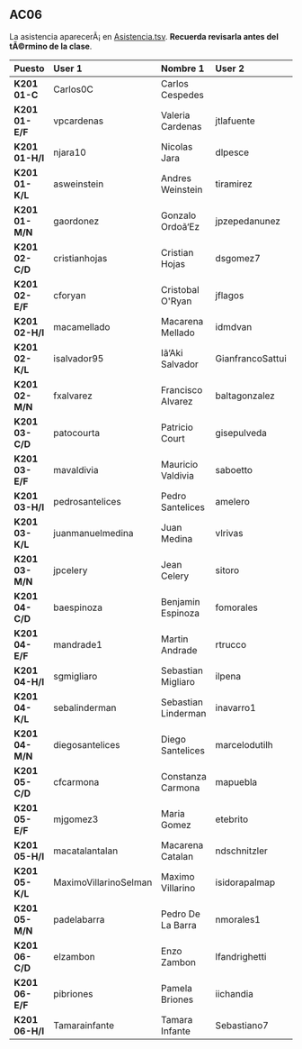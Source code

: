## AC06

La asistencia aparecerÃ¡ en [Asistencia.tsv](Asistencia.tsv). **Recuerda revisarla antes del tÃ©rmino de la clase**.

| Puesto | User 1 | Nombre 1 | User 2 | Nombre 2 |
|:-------|:-------|:---------|:-------|:---------|
|**K201 01-C**| Carlos0C | Carlos Cespedes |  |   |
|**K201 01-E/F**| vpcardenas | Valeria Cardenas | jtlafuente | Jose Lafuente |
|**K201 01-H/I**| njara10 | Nicolas Jara | dlpesce | Dante Pesce |
|**K201 01-K/L**| asweinstein | Andres Weinstein | tiramirez | Tomas Ramirez |
|**K201 01-M/N**| gaordonez | Gonzalo Ordoã‘Ez | jpzepedanunez | Juan Zepeda Nuã‘Ez |
|**K201 02-C/D**| cristianhojas | Cristian Hojas | dsgomez7 | Diego Gomez |
|**K201 02-E/F**| cforyan | Cristobal O'Ryan | jflagos | Juan Lagos |
|**K201 02-H/I**| macamellado | Macarena Mellado | idmdvan | Ivan Moreno |
|**K201 02-K/L**| isalvador95 | Iã‘Aki Salvador | GianfrancoSattui | Gianfranco Sattui |
|**K201 02-M/N**| fxalvarez | Francisco Alvarez | baltagonzalez | Baltazar Gonzalez |
|**K201 03-C/D**| patocourta | Patricio Court | gisepulveda |  Guido Sepulveda |
|**K201 03-E/F**| mavaldivia | Mauricio Valdivia | saboetto | Sebastian Boetto |
|**K201 03-H/I**| pedrosantelices | Pedro Santelices | amelero | Agustin Melero |
|**K201 03-K/L**| juanmanuelmedina | Juan Medina | vlrivas | Valentina Rivas |
|**K201 03-M/N**| jpcelery | Jean Celery | sitoro | Sebastian Toro |
|**K201 04-C/D**| baespinoza | Benjamin Espinoza | fomorales | Francisco Morales |
|**K201 04-E/F**| mandrade1 | Martin Andrade | rtrucco | Rodrigo Trucco |
|**K201 04-H/I**| sgmigliaro | Sebastian Migliaro | ilpena | Ignacio Peã‘A |
|**K201 04-K/L**| sebalinderman | Sebastian Linderman | inavarro1 | Isidora Navarro |
|**K201 04-M/N**| diegosantelices | Diego Santelices | marcelodutilh | Marcelo Dutilh |
|**K201 05-C/D**| cfcarmona | Constanza Carmona | mapuebla | Mauro Puebla |
|**K201 05-E/F**| mjgomez3 | Maria Gomez | etebrito | Esteban Brito |
|**K201 05-H/I**| macatalantalan | Macarena Catalan | ndschnitzler | Natalia Schnitzler |
|**K201 05-K/L**| MaximoVillarinoSelman | Maximo Villarino | isidorapalmap | Isidora Palma |
|**K201 05-M/N**| padelabarra | Pedro De La Barra | nmorales1 | Nicolas Morales |
|**K201 06-C/D**| elzambon | Enzo Zambon | lfandrighetti | Laura Andrighetti |
|**K201 06-E/F**| pibriones | Pamela Briones | iichandia | Ivan Chandia |
|**K201 06-H/I**| Tamarainfante | Tamara Infante | Sebastiano7 | Sebastian Mohr |
